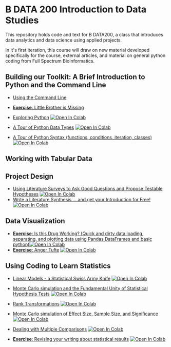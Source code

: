 # B DATA 200 Introduction to Data Studies

This repository holds code and text for B DATA200, a class that introduces data analytics and data science using applied projects.

In it's first iteration, this course will draw on new material developed specifically for the course, external articles, and material on general python coding from Full Spectrum Bioinformatics. 

## Building our Toolkit: A Brief Introduction to Python and the Command Line
- [Using the Command Line](https://nbviewer.jupyter.org/github/zaneveld/full_spectrum_bioinformatics/blob/master/content/03_the_command_line/the_commandline.ipynb)

- [**Exercise**: Little Brother is Missing](https://nbviewer.jupyter.org/github/zaneveld/full_spectrum_bioinformatics/blob/master/content/03_the_command_line/exercise_little_brother_is_missing.ipynb)

- [Exploring Python](https://nbviewer.jupyter.org/github/zaneveld/full_spectrum_bioinformatics/blob/master/content/04_exploring_python/exploring_python.ipynb) 
[![Open In Colab](https://colab.research.google.com/assets/colab-badge.svg)](https://colab.research.google.com/github/zaneveld/full_spectrum_bioinformatics/blob/master/content/04_exploring_python/exploring_python.ipynb)
     
- [A Tour of Python Data Types](https://nbviewer.jupyter.org/github/zaneveld/full_spectrum_bioinformatics/blob/master/content/04_exploring_python/exploring_python_data_types.ipynb) 
[![Open In Colab](https://colab.research.google.com/assets/colab-badge.svg)](https://colab.research.google.com/github/zaneveld/full_spectrum_bioinformatics/blob/master/content/04_exploring_python/exploring_python_data_types.ipynb)

-  [A Tour of Python Syntax (functions, conditions, iteration, classes)](https://nbviewer.jupyter.org/github/zaneveld/full_spectrum_bioinformatics/blob/master/content/04_exploring_python/A_Tour_of_Python_Syntax.ipynb)
[![Open In Colab](https://colab.research.google.com/assets/colab-badge.svg)](https://colab.research.google.com/github/zaneveld/full_spectrum_bioinformatics/blob/master/content/04_exploring_python/A_Tour_of_Python_Syntax.ipynb) 

## Working with Tabular Data


## Project Design

 - [Using Literature Surveys to Ask Good Questions and Propose Testable Hypotheses](https://nbviewer.jupyter.org/github/zaneveld/full_spectrum_bioinformatics/blob/master/content/05_project_design/project_design.ipynb) 
       [![Open In Colab](https://colab.research.google.com/assets/colab-badge.svg)](https://colab.research.google.com/github/zaneveld/full_spectrum_bioinformatics/blob/master/content/05_project_design/project_design.ipynb)
 - [Write a Literature Synthesis ... and get your Introduction for Free!](https://nbviewer.org/github/zaneveld/full_spectrum_bioinformatics/blob/master/content/05_project_design/literature_synthesis.ipynb)[![Open In Colab](https://colab.research.google.com/assets/colab-badge.svg)](https://colab.research.google.com/github/zaneveld/full_spectrum_bioinformatics/blob/master/content/05_project_design/literature_synthesis.ipynb)       
       
## Data Visualization
 - [**Exercise**: Is this Drug Working? (Quick and dirty data loading, separating, and plotting data using Pandas DataFrames and basic python)](https://nbviewer.jupyter.org/github/zaneveld/intro_to_data_studies/blob/main/content/tabular_data/exercise_is_this_drug_working.ipynb)[![Open In Colab](https://colab.research.google.com/assets/colab-badge.svg)](https://colab.research.google.com/github/zaneveld/intro_to_data_studies/blob/main/content/tabular_data/exercise_is_this_drug_working.ipynb)
 - [**Exercise**: Anger Tufte](https://nbviewer.jupyter.org/github/zaneveld/full_spectrum_bioinformatics/blob/master/content/09_visualization/anger_tufte.ipynb)
       [![Open In Colab](https://colab.research.google.com/assets/colab-badge.svg)](https://colab.research.google.com/github/zaneveld/full_spectrum_bioinformatics/blob/master/content/09_visualization/anger_tufte.ipynb)
       
## Using Coding to Learn Statistics
 
 - [Linear Models - a Statistical Swiss Army Knife](https://nbviewer.jupyter.org/github/zaneveld/full_spectrum_bioinformatics/blob/master/content/11_statistics/linear_models.ipynb)
       [![Open In Colab](https://colab.research.google.com/assets/colab-badge.svg)](https://colab.research.google.com/github/zaneveld/full_spectrum_bioinformatics/blob/master/content/11_statistics/rank_based_methods.ipynb)
       
- [Monte Carlo simulation and the Fundamental Unity of Statistical Hypothesis Tests](https://nbviewer.jupyter.org/github/zaneveld/full_spectrum_bioinformatics/blob/master/content/11_statistics/monte_carlo_methods_and_the_fundamental_unity_of_statistical_tests.ipynb)
     [![Open In Colab](https://colab.research.google.com/assets/colab-badge.svg)](https://colab.research.google.com/github/zaneveld/full_spectrum_bioinformatics/blob/master/content/11_statistics/monte_carlo_methods_and_the_fundamental_unity_of_statistical_tests.ipynb)
    
- [Rank Transformations](https://nbviewer.jupyter.org/github/zaneveld/full_spectrum_bioinformatics/blob/master/content/11_statistics/rank_based_methods.ipynb)
     [![Open In Colab](https://colab.research.google.com/assets/colab-badge.svg)](https://colab.research.google.com/github/zaneveld/full_spectrum_bioinformatics/blob/master/content/11_statistics/rank_based_methods.ipynb)

- [Monte Carlo simulation of Effect Size, Sample Size, and Significance](https://nbviewer.jupyter.org/github/zaneveld/full_spectrum_bioinformatics/blob/master/content/11_statistics/effect_size_sample_size_and_significance.ipynb)
[![Open In Colab](https://colab.research.google.com/assets/colab-badge.svg)](https://colab.research.google.com/github/zaneveld/full_spectrum_bioinformatics/blob/master/content/11_statistics/effect_size_sample_size_and_significance.ipynb)
 
- [Dealing with Multiple Comparisons](https://nbviewer.jupyter.org/github/zaneveld/full_spectrum_bioinformatics/blob/master/content/11_statistics/dealing_with_multiple_comparisons.ipynb)
     [![Open In Colab](https://colab.research.google.com/assets/colab-badge.svg)](https://colab.research.google.com/github/zaneveld/full_spectrum_bioinformatics/blob/master/content/11_statistics/dealing_with_multiple_comparisons.ipynb)
    
- [**Exercise**: Revising your writing about statistical results](./content/11_statistics/exercise_revising_your_writing_about_statistical_results.ipynb)
     [![Open In Colab](https://colab.research.google.com/assets/colab-badge.svg)](https://colab.research.google.com/github/zaneveld/full_spectrum_bioinformatics/blob/master/content/11_statistics/exercise_revising_your_writing_about_statistical_results.ipynb)
 
 
    
